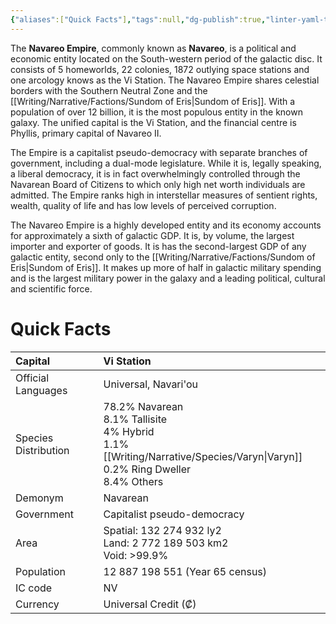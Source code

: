 ```yaml
---
{"aliases":["Quick Facts"],"tags":null,"dg-publish":true,"linter-yaml-title-alias":"Quick Facts","permalink":"/writing/narrative/factions/navareo-empire/","dgPassFrontmatter":true}
---
```


The **Navareo Empire**, commonly known as **Navareo**, is a political and economic entity located on the South-western period of the galactic disc. It consists of 5 homeworlds, 22 colonies, 1872 outlying space stations and one arcology knows as the Vi Station. The Navareo Empire shares celestial borders with the Southern Neutral Zone and the [[Writing/Narrative/Factions/Sundom of Eris\|Sundom of Eris]]. With a population of over 12 billion, it is the most populous entity in the known galaxy. The unified capital is the Vi Station, and the financial centre is Phyllis, primary capital of Navareo II.

The Empire is a capitalist pseudo-democracy with separate branches of government, including a dual-mode legislature. While it is, legally speaking, a liberal democracy, it is in fact overwhelmingly controlled through the Navarean Board of Citizens to which only high net worth individuals are admitted. The Empire ranks high in interstellar measures of sentient rights, wealth, quality of life and has low levels of perceived corruption.

The Navareo Empire is a highly developed entity and its economy accounts for approximately a sixth of galactic GDP. It is, by volume, the largest importer and exporter of goods. It is has the second-largest GDP of any galactic entity, second only to the [[Writing/Narrative/Factions/Sundom of Eris\|Sundom of Eris]]. It makes up more of half in galactic military spending and is the largest military power in the galaxy and a leading political, cultural and scientific force.

# Quick Facts

| Capital              | Vi Station<br>                                                                                                                                                   |
|:---------------------|:-----------------------------------------------------------------------------------------------------------------------------------------------------------------|
| Official Languages   | Universal, Navari'ou                                                                                                                                             |
| Species Distribution | 78.2% Navarean&nbsp;<div>8.1% Tallisite&nbsp;</div><div>4% Hybrid&nbsp;</div><div>1.1% [[Writing/Narrative/Species/Varyn\|Varyn]]&nbsp;</div><div>0.2% Ring Dweller&nbsp;</div><div>8.4% Others</div> |
| Demonym              | Navarean                                                                                                                                                         |
| Government           | Capitalist pseudo-democracy                                                                                                                                      |
| Area                 | Spatial: 132 274 932 ly2&nbsp;<div>Land: 2 772 189 503 km2&nbsp;</div><div>Void: &gt;99.9%</div>                                                                 |
| Population           |                                                                                                                                  12 887 198 551 (Year 65 census) |
| IC code              | NV                                                                                                                                                               |
| Currency             | Universal Credit (₡)                                                                                                                                             |  